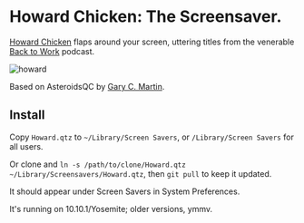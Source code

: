 # Howard Chicken: The Screensaver.

[Howard Chicken](http://5by5.tv/b2w/126) flaps around your screen, uttering titles from the venerable [Back to Work](http://5by5.tv/b2w) podcast.

![howard](http://mtklr.github.com/images/howard.png)

Based on AsteroidsQC by [Gary C. Martin](http://osx.garycmartin.com).

## Install

Copy `Howard.qtz` to `~/Library/Screen Savers`, or `/Library/Screen Savers` for all users.

Or clone and `ln -s /path/to/clone/Howard.qtz ~/Library/Screensavers/Howard.qtz`, then `git pull` to keep it updated.

It should appear under Screen Savers in System Preferences.

It's running on 10.10.1/Yosemite; older versions, ymmv.
